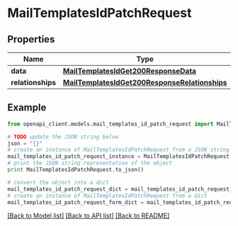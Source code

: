 # MailTemplatesIdPatchRequest


## Properties
Name | Type | Description | Notes
------------ | ------------- | ------------- | -------------
**data** | [**MailTemplatesIdGet200ResponseData**](MailTemplatesIdGet200ResponseData.md) |  | [optional] 
**relationships** | [**MailTemplatesIdGet200ResponseRelationships**](MailTemplatesIdGet200ResponseRelationships.md) |  | [optional] 

## Example

```python
from openapi_client.models.mail_templates_id_patch_request import MailTemplatesIdPatchRequest

# TODO update the JSON string below
json = "{}"
# create an instance of MailTemplatesIdPatchRequest from a JSON string
mail_templates_id_patch_request_instance = MailTemplatesIdPatchRequest.from_json(json)
# print the JSON string representation of the object
print MailTemplatesIdPatchRequest.to_json()

# convert the object into a dict
mail_templates_id_patch_request_dict = mail_templates_id_patch_request_instance.to_dict()
# create an instance of MailTemplatesIdPatchRequest from a dict
mail_templates_id_patch_request_form_dict = mail_templates_id_patch_request.from_dict(mail_templates_id_patch_request_dict)
```
[[Back to Model list]](../README.md#documentation-for-models) [[Back to API list]](../README.md#documentation-for-api-endpoints) [[Back to README]](../README.md)


